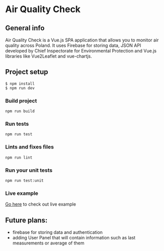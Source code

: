 # Air Quality Check 

## General info
Air Quality Check is a Vue.js SPA application that allows you to monitor air quality across Poland. It uses Firebase for storing data, JSON API developed by Chief Inspectorate for Environmental Protection and Vue.js libraries like Vue2Leaflet and vue-chartjs.



## Project setup

```
$ npm install
$ npm run dev
```
### Build project
```
npm run build
```

### Run tests
```
npm run test
```

### Lints and fixes files
```
npm run lint
```

### Run your unit tests
```
npm run test:unit
```
### Live example
<a href="air-quality-check-app.herokuapp.com/">Go here</a> to check out live example
## Future plans:
* firebase for storing data and authentication
* adding User Panel that will contain information such as last measurements or average of them
